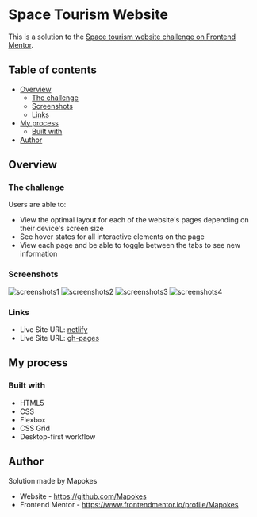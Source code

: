 # Space Tourism Website

This is a solution to the [Space tourism website challenge on Frontend Mentor](https://www.frontendmentor.io/challenges/space-tourism-multipage-website-gRWj1URZ3).

## Table of contents

- [Overview](#overview)
  - [The challenge](#the-challenge)
  - [Screenshots](#screenshots)
  - [Links](#links)
- [My process](#my-process)
  - [Built with](#built-with)
- [Author](#author)

## Overview

### The challenge

Users are able to:

- View the optimal layout for each of the website's pages depending on their device's screen size
- See hover states for all interactive elements on the page
- View each page and be able to toggle between the tabs to see new information

### Screenshots

![screenshots1](https://i.postimg.cc/m2DRyFXQ/1.jpg)
![screenshots2](https://i.postimg.cc/W4RvVY2n/2.jpg)
![screenshots3](https://i.postimg.cc/LszM8k5M/3.jpg)
![screenshots4](https://i.postimg.cc/zB8YbLHH/4.jpg)

### Links

- Live Site URL: [netlify]()
- Live Site URL: [gh-pages]()

## My process

### Built with

- HTML5
- CSS
- Flexbox
- CSS Grid
- Desktop-first workflow

## Author

Solution made by Mapokes

- Website - https://github.com/Mapokes
- Frontend Mentor - https://www.frontendmentor.io/profile/Mapokes
